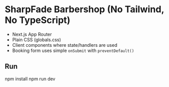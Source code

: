 # SharpFade Barbershop (No Tailwind, No TypeScript)

- Next.js App Router
- Plain CSS (globals.css)
- Client components where state/handlers are used
- Booking form uses simple `onSubmit` with `preventDefault()`

## Run
npm install
npm run dev

